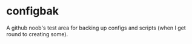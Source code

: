 # configbak
A github noob's test area for backing up configs and scripts (when I get round
to creating some).
